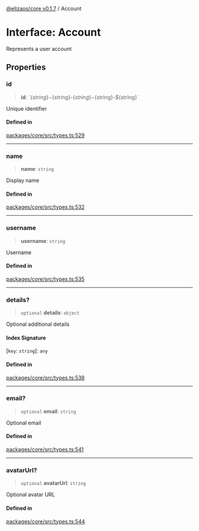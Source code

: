 [@elizaos/core v0.1.7](../index.md) / Account

# Interface: Account

Represents a user account

## Properties

### id

> **id**: \`$\{string\}-$\{string\}-$\{string\}-$\{string\}-$\{string\}\`

Unique identifier

#### Defined in

[packages/core/src/types.ts:529](https://github.com/JoeyKhd/eliza/blob/main/packages/core/src/types.ts#L529)

***

### name

> **name**: `string`

Display name

#### Defined in

[packages/core/src/types.ts:532](https://github.com/JoeyKhd/eliza/blob/main/packages/core/src/types.ts#L532)

***

### username

> **username**: `string`

Username

#### Defined in

[packages/core/src/types.ts:535](https://github.com/JoeyKhd/eliza/blob/main/packages/core/src/types.ts#L535)

***

### details?

> `optional` **details**: `object`

Optional additional details

#### Index Signature

 \[`key`: `string`\]: `any`

#### Defined in

[packages/core/src/types.ts:538](https://github.com/JoeyKhd/eliza/blob/main/packages/core/src/types.ts#L538)

***

### email?

> `optional` **email**: `string`

Optional email

#### Defined in

[packages/core/src/types.ts:541](https://github.com/JoeyKhd/eliza/blob/main/packages/core/src/types.ts#L541)

***

### avatarUrl?

> `optional` **avatarUrl**: `string`

Optional avatar URL

#### Defined in

[packages/core/src/types.ts:544](https://github.com/JoeyKhd/eliza/blob/main/packages/core/src/types.ts#L544)
